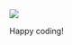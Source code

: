 <img src="https://codeinstitute.s3.amazonaws.com/fullstack/ci_logo_small.png" style="margin: 0;">

Happy coding!